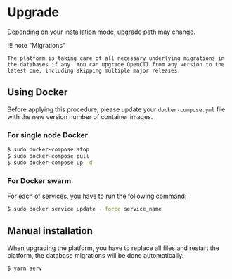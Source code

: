 # Upgrade

Depending on your [installation mode](installation.md), upgrade path may change.

!!! note "Migrations"
    
    The platform is taking care of all necessary underlying migrations in the databases if any. You can upgrade OpenCTI from any version to the latest one, including skipping multiple major releases.

## Using Docker

Before applying this procedure, please update your `docker-compose.yml` file with the new version number of container images.

### For single node Docker

```bash
$ sudo docker-compose stop
$ sudo docker-compose pull
$ sudo docker-compose up -d
```

### For Docker swarm

For each of services, you have to run the following command:

```bash
$ sudo docker service update --force service_name
```

## Manual installation

When upgrading the platform, you have to replace all files and restart the platform, the database migrations will be done automatically:

```bash
$ yarn serv
```
